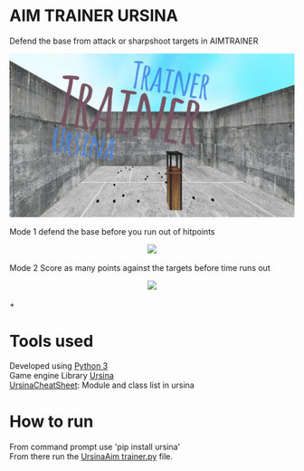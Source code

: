 # AIM TRAINER URSINA
Defend the base from attack or sharpshoot targets in AIMTRAINER  
<p align="center">
  <img src="https://github.com/woodaaron2001/URSINA-AIM-TRAINER/blob/main/assets/README1.PNG" />
</p>


Mode 1 defend the base before you run out of hitpoints  

<p align="center">
  <img src="https://github.com/UCD-COMP20050/EvaBot/blob/main/Risk%20EvaBot/res/Logo.jpeg" />
</p>

Mode 2 Score as many points against the targets before time runs out 

<p align="center">
  <img src="https://github.com/UCD-COMP20050/EvaBot/blob/main/Risk%20EvaBot/res/Logo.jpeg" />
</p>+


# Tools used
Developed using [Python 3](https://www.python.org/downloads/)  
Game engine Library [Ursina](https://www.ursinaengine.org/)    
[UrsinaCheatSheet](https://www.ursinaengine.org/cheat_sheet.html): Module and class list in ursina  

# How to run
 From command prompt use 'pip install ursina'  
 From there run the [UrsinaAim trainer.py](https://github.com/woodaaron2001/URSINA-AIM-TRAINER/blob/main/UrsinaAimTrainer.py) file.

